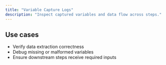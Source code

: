 ```yaml
---
title: "Variable Capture Logs"
description: "Inspect captured variables and data flow across steps."
---
```


## Use cases

- Verify data extraction correctness
- Debug missing or malformed variables
- Ensure downstream steps receive required inputs
